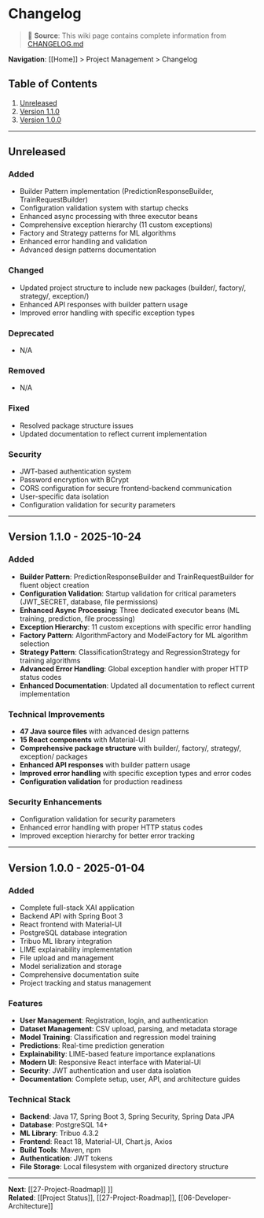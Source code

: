 # Changelog

> 📘 **Source**: This wiki page contains complete information from [CHANGELOG.md](https://github.com/Mukaan17/xai-forge/blob/main/CHANGELOG.md)

**Navigation**: [[Home]] > Project Management > Changelog

## Table of Contents

1. [Unreleased](#unreleased)
2. [Version 1.1.0](#version-110---2025-10-24)
3. [Version 1.0.0](#version-100---2025-01-04)

---

## Unreleased

### Added
- Builder Pattern implementation (PredictionResponseBuilder, TrainRequestBuilder)
- Configuration validation system with startup checks
- Enhanced async processing with three executor beans
- Comprehensive exception hierarchy (11 custom exceptions)
- Factory and Strategy patterns for ML algorithms
- Enhanced error handling and validation
- Advanced design patterns documentation

### Changed
- Updated project structure to include new packages (builder/, factory/, strategy/, exception/)
- Enhanced API responses with builder pattern usage
- Improved error handling with specific exception types

### Deprecated
- N/A

### Removed
- N/A

### Fixed
- Resolved package structure issues
- Updated documentation to reflect current implementation

### Security
- JWT-based authentication system
- Password encryption with BCrypt
- CORS configuration for secure frontend-backend communication
- User-specific data isolation
- Configuration validation for security parameters

---

## Version 1.1.0 - 2025-10-24

### Added
- **Builder Pattern**: PredictionResponseBuilder and TrainRequestBuilder for fluent object creation
- **Configuration Validation**: Startup validation for critical parameters (JWT_SECRET, database, file permissions)
- **Enhanced Async Processing**: Three dedicated executor beans (ML training, prediction, file processing)
- **Exception Hierarchy**: 11 custom exceptions with specific error handling
- **Factory Pattern**: AlgorithmFactory and ModelFactory for ML algorithm selection
- **Strategy Pattern**: ClassificationStrategy and RegressionStrategy for training algorithms
- **Advanced Error Handling**: Global exception handler with proper HTTP status codes
- **Enhanced Documentation**: Updated all documentation to reflect current implementation

### Technical Improvements
- **47 Java source files** with advanced design patterns
- **15 React components** with Material-UI
- **Comprehensive package structure** with builder/, factory/, strategy/, exception/ packages
- **Enhanced API responses** with builder pattern usage
- **Improved error handling** with specific exception types and error codes
- **Configuration validation** for production readiness

### Security Enhancements
- Configuration validation for security parameters
- Enhanced error handling with proper HTTP status codes
- Improved exception hierarchy for better error tracking

---

## Version 1.0.0 - 2025-01-04

### Added
- Complete full-stack XAI application
- Backend API with Spring Boot 3
- React frontend with Material-UI
- PostgreSQL database integration
- Tribuo ML library integration
- LIME explainability implementation
- File upload and management
- Model serialization and storage
- Comprehensive documentation suite
- Project tracking and status management

### Features
- **User Management**: Registration, login, and authentication
- **Dataset Management**: CSV upload, parsing, and metadata storage
- **Model Training**: Classification and regression model training
- **Predictions**: Real-time prediction generation
- **Explainability**: LIME-based feature importance explanations
- **Modern UI**: Responsive React interface with Material-UI
- **Security**: JWT authentication and user data isolation
- **Documentation**: Complete setup, user, API, and architecture guides

### Technical Stack
- **Backend**: Java 17, Spring Boot 3, Spring Security, Spring Data JPA
- **Database**: PostgreSQL 14+
- **ML Library**: Tribuo 4.3.2
- **Frontend**: React 18, Material-UI, Chart.js, Axios
- **Build Tools**: Maven, npm
- **Authentication**: JWT tokens
- **File Storage**: Local filesystem with organized directory structure

---

**Next**: [[27-Project-Roadmap]] ]]  
**Related**: [[Project Status]], [[27-Project-Roadmap]], [[06-Developer-Architecture]]

